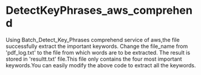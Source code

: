 # DetectKeyPhrases_aws_comprehend
Using Batch_Detect_Key_Phrases comprehend service of aws,the file successfully extract the important keywords.
Change the file_name from 'pdf_log.txt' to the file from which words are to be extracted.
The result is stored in 'resultt.txt' file.This file only contains the four most important keywords.You can easily modify the above code to extract all the keywords.
